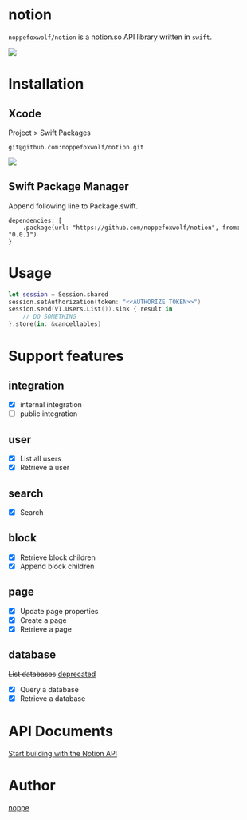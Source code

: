 # notion

`noppefoxwolf/notion` is a notion.so API library written in `swift`.

![](https://github.com/noppefoxwolf/notion/blob/main/.github/fox.png)

# Installation

## Xcode

Project > Swift Packages

```
git@github.com:noppefoxwolf/notion.git
```

![](https://github.com/noppefoxwolf/notion/blob/main/.github/xcode.jpg)

## Swift Package Manager

Append following line to Package.swift.

```
dependencies: [
    .package(url: "https://github.com/noppefoxwolf/notion", from: "0.0.1")
}
```

# Usage

```swift
let session = Session.shared
session.setAuthorization(token: "<<AUTHORIZE TOKEN>>")
session.send(V1.Users.List()).sink { result in
    // DO SOMETHING
}.store(in: &cancellables)
```

# Support features

## integration

- [x] internal integration
- [ ] public integration

## user

- [x] List all users
- [x] Retrieve a user

## search

- [x] Search

## block
  
- [x] Retrieve block children
- [x] Append block children

## page

- [x] Update page properties
- [x] Create a page
- [x] Retrieve a page

## database

~~List databases~~ [deprecated](https://developers.notion.com/reference/get-databases)
- [x] Query a database
- [x] Retrieve a database
 
# API Documents

[Start building with the Notion API](https://developers.notion.com)

# Author

[noppe](https://noppe.dev)
